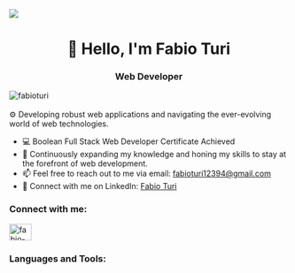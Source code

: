 <img src="https://wallpaperaccess.com/full/2825704.gif">

<h1 align="center">🚀 Hello, I'm Fabio Turi</h1>
<h3 align="center">Web Developer</h3>

<p align="left">
  <img src="https://komarev.com/ghpvc/?username=fabioturi&label=Profile%20Views&color=068efe&style=for-the-badge" alt="fabioturi" />
  <br><br>
  ⚙️ Developing robust web applications and navigating the ever-evolving world of web technologies.
</p>

- 💻 Boolean Full Stack Web Developer Certificate Achieved
- 📖 Continuously expanding my knowledge and honing my skills to stay at the forefront of web development.
- 📫 Feel free to reach out to me via email: fabioturi12394@gmail.com
- 🔗 Connect with me on LinkedIn: [Fabio Turi](https://www.linkedin.com/in/fabio-turi-js/)

<h3 align="left">Connect with me:</h3>
<p align="left">
  <a href="https://linkedin.com/in/fabio-turi-js/" target="_blank"><img align="center" src="https://raw.githubusercontent.com/rahuldkjain/github-profile-readme-generator/master/src/images/icons/Social/linked-in-alt.svg" alt="fabio-turi-js" height="30" width="40" /></a>
</p>

<h3 align="left">Languages and Tools:</h3>
<p align="left">
  <!-- Add your preferred languages and tools here -->
</p>
